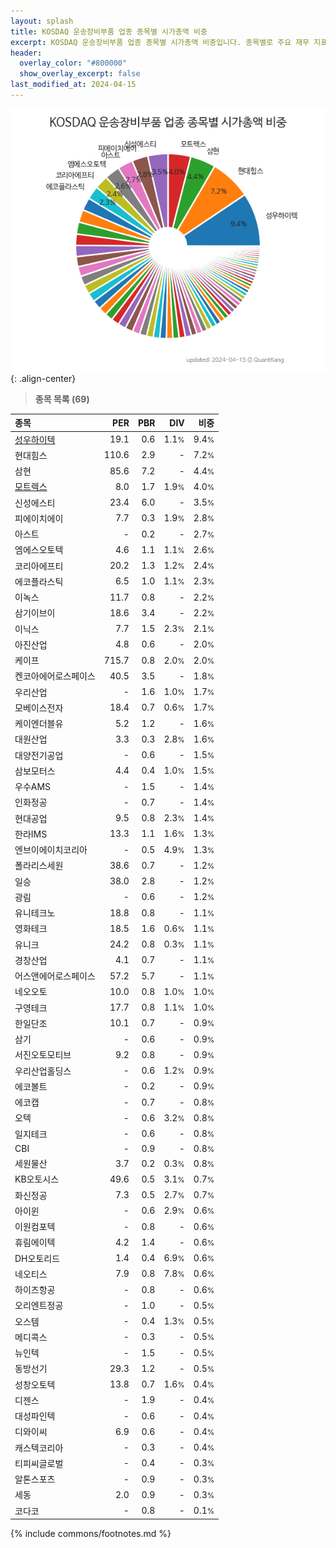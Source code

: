 ```yaml
---
layout: splash
title: KOSDAQ 운송장비부품 업종 종목별 시가총액 비중
excerpt: KOSDAQ 운송장비부품 업종 종목별 시가총액 비중입니다. 종목별로 주요 재무 지표를 함께 표시합니다.
header:
  overlay_color: "#800000"
  show_overlay_excerpt: false
last_modified_at: 2024-04-15
---
```



![KOSDAQ 운송장비부품 업종 종목별 시가총액 비중](/stats/sector/images/kosdaq_업종_운송장비부품_종목.png){: .align-center}


> **종목 목록 (69)**<a id="list"></a>

| **종목** | **PER** | **PBR** | **DIV** | **비중** |
| :------- | ------: | ------: | ------: | -------: |
| [성우하이텍](/015750/) | 19.1 | 0.6 | 1.1<small>%</small> | 9.4<small>%</small> |
| 현대힘스 | 110.6 | 2.9 | - | 7.2<small>%</small> |
| 삼현 | 85.6 | 7.2 | - | 4.4<small>%</small> |
| [모트렉스](/118990/) | 8.0 | 1.7 | 1.9<small>%</small> | 4.0<small>%</small> |
| 신성에스티 | 23.4 | 6.0 | - | 3.5<small>%</small> |
| 피에이치에이 | 7.7 | 0.3 | 1.9<small>%</small> | 2.8<small>%</small> |
| 아스트 | - | 0.2 | - | 2.7<small>%</small> |
| 엠에스오토텍 | 4.6 | 1.1 | 1.1<small>%</small> | 2.6<small>%</small> |
| 코리아에프티 | 20.2 | 1.3 | 1.2<small>%</small> | 2.4<small>%</small> |
| 에코플라스틱 | 6.5 | 1.0 | 1.1<small>%</small> | 2.3<small>%</small> |
| 이녹스 | 11.7 | 0.8 | - | 2.2<small>%</small> |
| 삼기이브이 | 18.6 | 3.4 | - | 2.2<small>%</small> |
| 이닉스 | 7.7 | 1.5 | 2.3<small>%</small> | 2.1<small>%</small> |
| 아진산업 | 4.8 | 0.6 | - | 2.0<small>%</small> |
| 케이프 | 715.7 | 0.8 | 2.0<small>%</small> | 2.0<small>%</small> |
| 켄코아에어로스페이스 | 40.5 | 3.5 | - | 1.8<small>%</small> |
| 우리산업 | - | 1.6 | 1.0<small>%</small> | 1.7<small>%</small> |
| 모베이스전자 | 18.4 | 0.7 | 0.6<small>%</small> | 1.7<small>%</small> |
| 케이엔더블유 | 5.2 | 1.2 | - | 1.6<small>%</small> |
| 대원산업 | 3.3 | 0.3 | 2.8<small>%</small> | 1.6<small>%</small> |
| 대양전기공업 | - | 0.6 | - | 1.5<small>%</small> |
| 삼보모터스 | 4.4 | 0.4 | 1.0<small>%</small> | 1.5<small>%</small> |
| 우수AMS | - | 1.5 | - | 1.4<small>%</small> |
| 인화정공 | - | 0.7 | - | 1.4<small>%</small> |
| 현대공업 | 9.5 | 0.8 | 2.3<small>%</small> | 1.4<small>%</small> |
| 한라IMS | 13.3 | 1.1 | 1.6<small>%</small> | 1.3<small>%</small> |
| 엔브이에이치코리아 | - | 0.5 | 4.9<small>%</small> | 1.3<small>%</small> |
| 폴라리스세원 | 38.6 | 0.7 | - | 1.2<small>%</small> |
| 일승 | 38.0 | 2.8 | - | 1.2<small>%</small> |
| 광림 | - | 0.6 | - | 1.2<small>%</small> |
| 유니테크노 | 18.8 | 0.8 | - | 1.1<small>%</small> |
| 영화테크 | 18.5 | 1.6 | 0.6<small>%</small> | 1.1<small>%</small> |
| 유니크 | 24.2 | 0.8 | 0.3<small>%</small> | 1.1<small>%</small> |
| 경창산업 | 4.1 | 0.7 | - | 1.1<small>%</small> |
| 어스앤에어로스페이스 | 57.2 | 5.7 | - | 1.1<small>%</small> |
| 네오오토 | 10.0 | 0.8 | 1.0<small>%</small> | 1.0<small>%</small> |
| 구영테크 | 17.7 | 0.8 | 1.1<small>%</small> | 1.0<small>%</small> |
| 한일단조 | 10.1 | 0.7 | - | 0.9<small>%</small> |
| 삼기 | - | 0.6 | - | 0.9<small>%</small> |
| 서진오토모티브 | 9.2 | 0.8 | - | 0.9<small>%</small> |
| 우리산업홀딩스 | - | 0.6 | 1.2<small>%</small> | 0.9<small>%</small> |
| 에코볼트 | - | 0.2 | - | 0.9<small>%</small> |
| 에코캡 | - | 0.7 | - | 0.8<small>%</small> |
| 오텍 | - | 0.6 | 3.2<small>%</small> | 0.8<small>%</small> |
| 일지테크 | - | 0.6 | - | 0.8<small>%</small> |
| CBI | - | 0.9 | - | 0.8<small>%</small> |
| 세원물산 | 3.7 | 0.2 | 0.3<small>%</small> | 0.8<small>%</small> |
| KB오토시스 | 49.6 | 0.5 | 3.1<small>%</small> | 0.7<small>%</small> |
| 화신정공 | 7.3 | 0.5 | 2.7<small>%</small> | 0.7<small>%</small> |
| 아이윈 | - | 0.6 | 2.9<small>%</small> | 0.6<small>%</small> |
| 이원컴포텍 | - | 0.8 | - | 0.6<small>%</small> |
| 휴림에이텍 | 4.2 | 1.4 | - | 0.6<small>%</small> |
| DH오토리드 | 1.4 | 0.4 | 6.9<small>%</small> | 0.6<small>%</small> |
| 네오티스 | 7.9 | 0.8 | 7.8<small>%</small> | 0.6<small>%</small> |
| 하이즈항공 | - | 0.8 | - | 0.6<small>%</small> |
| 오리엔트정공 | - | 1.0 | - | 0.5<small>%</small> |
| 오스템 | - | 0.4 | 1.3<small>%</small> | 0.5<small>%</small> |
| 메디콕스 | - | 0.3 | - | 0.5<small>%</small> |
| 뉴인텍 | - | 1.5 | - | 0.5<small>%</small> |
| 동방선기 | 29.3 | 1.2 | - | 0.5<small>%</small> |
| 성창오토텍 | 13.8 | 0.7 | 1.6<small>%</small> | 0.4<small>%</small> |
| 디젠스 | - | 1.9 | - | 0.4<small>%</small> |
| 대성파인텍 | - | 0.6 | - | 0.4<small>%</small> |
| 디와이씨 | 6.9 | 0.6 | - | 0.4<small>%</small> |
| 캐스텍코리아 | - | 0.3 | - | 0.4<small>%</small> |
| 티피씨글로벌 | - | 0.4 | - | 0.3<small>%</small> |
| 알톤스포츠 | - | 0.9 | - | 0.3<small>%</small> |
| 세동 | 2.0 | 0.9 | - | 0.3<small>%</small> |
| 코다코 | - | 0.8 | - | 0.1<small>%</small> |

{% include commons/footnotes.md %}